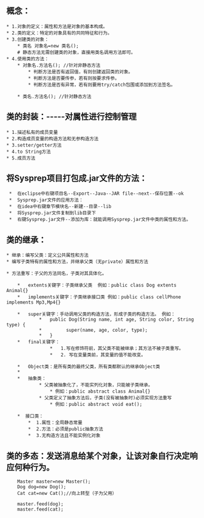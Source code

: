 ## 概念：
	* 1.对象的定义：属性和方法是对象的基本构成。
	* 2.类的定义：特定的对象具有的共同特征和行为。
	* 3.创建类的对象：
		* 类名 对象名=new 类名();
		# 静态方法无需创建类的对象，直接用类名调用方法即可。
	* 4.使用类的方法：
		* 对象名.方法名(); //针对非静态方法
			* 判断方法是否有返回值，有则创建返回类的对象。
			* 判断方法是否要传参，若有则按要求传参。
			* 判断方法是否有异常，若有则要用try/catch包围或添加到方法签名。

		* 类名.方法名(); //针对静态方法

## 类的封装：-----对属性进行控制管理
	* 1.描述私有的成员变量
	* 2.构造成员变量的构造方法和无参构造方法
	* 3.setter/getter方法
	* 4.to String方法
	* 5.成员方法

## 将Sysprep项目打包成.jar文件的方法：
	 *	在eclipse中右键项目名--Export--Java--JAR file--next--保存位置--ok
	 *  Sysprep.jar文件的应用方法：
	 *  在idea中右键章节模块名--新建--目录--lib
	 *  将Sysprep.jar文件复制到lib目录下
	 *  右键Sysprep.jar文件--添加为库：就能调用Sysprep.jar文件中类的属性和方法。

## 类的继承：
	* 继承：编写父类：定义公共属性和方法
	* 编写子类特有的属性和方法，并继承父类（无private）属性和方法
		
	* 方法重写：子父的方法同名，子类对其具体化。
	
		*   extents关键字：子类继承父类  例如：public class Dog extents Animal{}
		*   implements关键字：子类继承接口类 例如：public class cellPhone implements Mp3,Mp4{}
		
		*   super关键字：手动调用父类的构造方法，形成子类的构造方法。 例如：
				*   public Dog(String name, int age, String color, String type) {
				*         super(name, age, color, type);
				*   }
		*   final关键字：
					*   1.写在修饰符前，其父类不能被继承；其方法不被子类重写。
					*   2. 写在变量类前，其变量的值不能改变。
	
		*   Object类：是所有类的最终父类，所有类都默认的继承Object类
		*
		*   抽象类：
				* 父类被抽象化了，不能实列化对象，只能被子类继承。
					* 例如：public abstract class Animal{}
				* 父类定义了抽象方法后，子类(没有被抽象时)必须实现方法重写 
					* 例如：public abstract void eat();
		
		*  接口类：
			*  1.属性：全局静态常量
			*  2.方法：必须是public抽象方法
			*  3.无构造方法且不能实例化对象

## 类的多态：发送消息给某个对象，让该对象自行决定响应何种行为。
		Master master=new Master();
        Dog dog=new Dog();
        Cat cat=new Cat();//向上转型（子为父用）

        master.feed(dog);
        master.feed(cat);
		